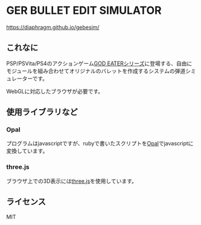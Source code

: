 # GER BULLET EDIT SIMULATOR
https://diaphragm.github.io/gebesim/

## これなに
PSP/PSVita/PS4のアクションゲーム[GOD EATERシリーズ](http://godeater.jp/)に登場する、自由にモジュールを組み合わせてオリジナルのバレットを作成するシステムの弾道シミュレーターです。

WebGLに対応したブラウザが必要です。


## 使用ライブラリなど

### Opal
プログラムはjavascriptですが、rubyで書いたスクリプトを[Opal](http://opalrb.org/)でjavascriptに変換しています。

### three.js
ブラウザ上での3D表示には[three.js](http://threejs.org/)を使用しています。

## ライセンス
MIT
